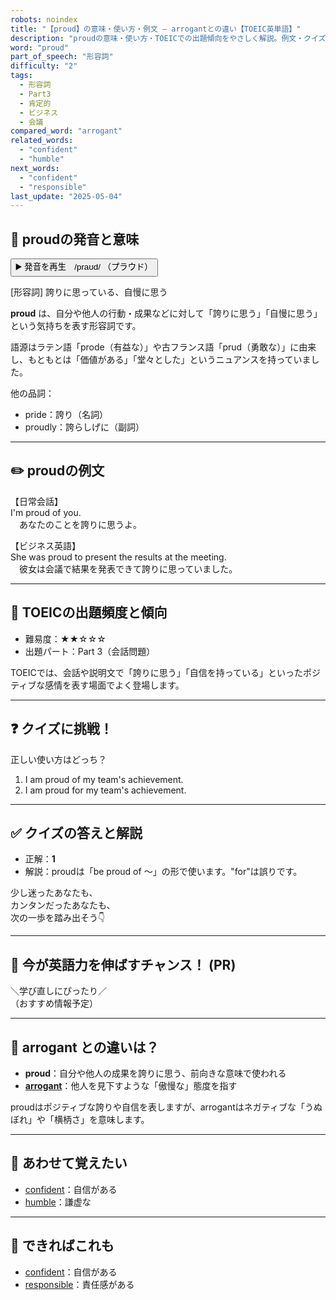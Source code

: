 ```yaml
---
robots: noindex
title: "【proud】の意味・使い方・例文 ― arrogantとの違い【TOEIC英単語】"
description: "proudの意味・使い方・TOEICでの出題傾向をやさしく解説。例文・クイズ付きでarrogantとの違いもわかりやすく学べます。"
word: "proud"
part_of_speech: "形容詞"
difficulty: "2"
tags:
  - 形容詞
  - Part3
  - 肯定的
  - ビジネス
  - 会議
compared_word: "arrogant"
related_words:
  - "confident"
  - "humble"
next_words:
  - "confident"
  - "responsible"
last_update: "2025-05-04"
---
```


## 🔰 proudの発音と意味

<button class="play-audio" onclick="playTTS('proud')">
  <span class="play-audio-main">
    ▶️ 発音を再生　/praʊd/
  </span>
  <span class="play-audio-sub">
    （プラウド）
  </span>
</button>

[形容詞] 誇りに思っている、自慢に思う

**proud** は、自分や他人の行動・成果などに対して「誇りに思う」「自慢に思う」という気持ちを表す形容詞です。

語源はラテン語「prode（有益な）」や古フランス語「prud（勇敢な）」に由来し、もともとは「価値がある」「堂々とした」というニュアンスを持っていました。

他の品詞：  
- pride：誇り（名詞）
- proudly：誇らしげに（副詞）

---

## ✏️ proudの例文

【日常会話】  
I'm proud of you.  
　あなたのことを誇りに思うよ。

【ビジネス英語】  
She was proud to present the results at the meeting.  
　彼女は会議で結果を発表できて誇りに思っていました。

---

## 🎯 TOEICの出題頻度と傾向

- 難易度：★★☆☆☆
- 出題パート：Part 3（会話問題）

TOEICでは、会話や説明文で「誇りに思う」「自信を持っている」といったポジティブな感情を表す場面でよく登場します。

---

## ❓ クイズに挑戦！

正しい使い方はどっち？

1. I am proud of my team's achievement.  
2. I am proud for my team's achievement.

---

## ✅ クイズの答えと解説

- 正解：**1**
- 解説：proudは「be proud of ～」の形で使います。"for"は誤りです。

少し迷ったあなたも、  
カンタンだったあなたも、  
次の一歩を踏み出そう👇️

---

## 🚀 今が英語力を伸ばすチャンス！ (PR)

<div class="info-center">
＼学び直しにぴったり／<br>  
（おすすめ情報予定）
</div>

---

## 🤔  arrogant との違いは？

- **proud**：自分や他人の成果を誇りに思う、前向きな意味で使われる
- **[arrogant](/arrogant)**：他人を見下すような「傲慢な」態度を指す

proudはポジティブな誇りや自信を表しますが、arrogantはネガティブな「うぬぼれ」や「横柄さ」を意味します。

---

## 🧩 あわせて覚えたい

- [confident](/confident)：自信がある
- [humble](/humble)：謙虚な

---

## 📖 できればこれも

- [confident](/confident)：自信がある
- [responsible](/responsible)：責任感がある

<!-- cvid: aid20_bid41 -->
